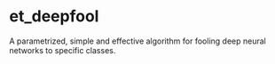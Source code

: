 # et_deepfool
A parametrized, simple and effective algorithm for fooling deep neural networks to specific classes.
